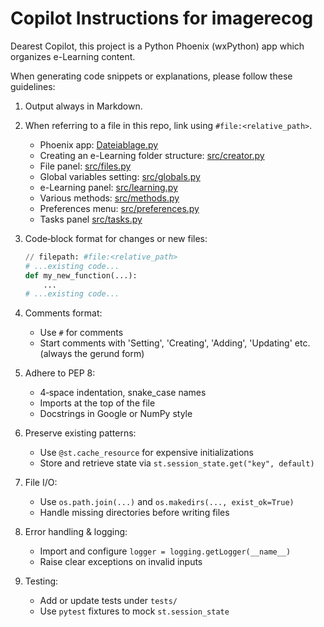 # Copilot Instructions for imagerecog

Dearest Copilot,
this project is a Python Phoenix (wxPython) app which organizes e-Learning content.

When generating code snippets or explanations, please follow these guidelines:

1. Output always in Markdown.
2. When referring to a file in this repo, link using `#file:<relative_path>`.
   - Phoenix app: [Dateiablage.py](#file:Dateiablage.py)
   - Creating an e-Learning folder structure: [src/creator.py](#file:src/creator.py)
   - File panel: [src/files.py](#file:src/files.py)
   - Global variables setting: [src/globals.py](#file:src/globals.py)
   - e-Learning panel: [src/learning.py](#file:src/learning.py)
   - Various methods: [src/methods.py](#file:src/methods.py)
   - Preferences menu: [src/preferences.py](#file:src/preferences.py)
   - Tasks panel [src/tasks.py](#file:src/tasks.py)

3. Code‑block format for changes or new files:
    ````python
    // filepath: #file:<relative_path>
    # ...existing code...
    def my_new_function(...):
        ...
    # ...existing code...
    ````

4. Comments format:
   - Use `#` for comments
   - Start comments with 'Setting', 'Creating', 'Adding', 'Updating' etc.
     (always the gerund form)

5. Adhere to PEP 8:
   - 4‑space indentation, snake_case names
   - Imports at the top of the file
   - Docstrings in Google or NumPy style

6. Preserve existing patterns:
   - Use `@st.cache_resource` for expensive initializations
   - Store and retrieve state via `st.session_state.get("key", default)`

7. File I/O:
   - Use `os.path.join(...)` and `os.makedirs(..., exist_ok=True)`
   - Handle missing directories before writing files

8. Error handling & logging:
   - Import and configure `logger = logging.getLogger(__name__)`
   - Raise clear exceptions on invalid inputs

9. Testing:
    - Add or update tests under `tests/`
    - Use `pytest` fixtures to mock `st.session_state`